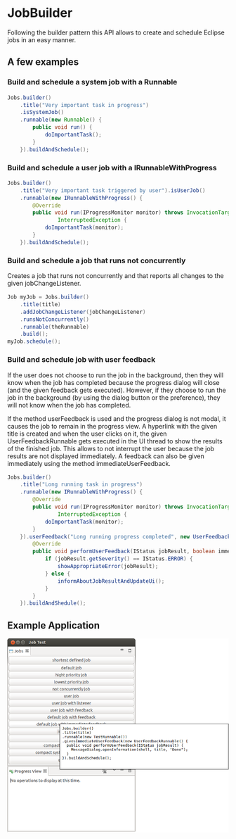 JobBuilder
==========

Following the builder pattern this API allows to create and schedule Eclipse jobs in an easy manner.

## A few examples

### Build and schedule a system job with a Runnable
```java
Jobs.builder()
	.title("Very important task in progress")
	.isSystemJob()
	.runnable(new Runnable() {
		public void run() {
			doImportantTask();
		}
	}).buildAndSchedule();
```

### Build and schedule a user job with a IRunnableWithProgress
```java
Jobs.builder()
	.title("Very important task triggered by user").isUserJob()
	.runnable(new IRunnableWithProgress() {
		@Override
		public void run(IProgressMonitor monitor) throws InvocationTargetException,
				InterruptedException {
			doImportantTask(monitor);
		}
	}).buildAndSchedule();
```

### Build and schedule a job that runs not concurrently

Creates a job that runs not concurrently and that reports all changes to the given jobChangeListener.

```java
Job myJob = Jobs.builder()
    .title(title)
    .addJobChangeListener(jobChangeListener)
    .runsNotConcurrently()
    .runnable(theRunnable)
    .build();
myJob.schedule();
```

### Build and schedule job with user feedback

If the user does not choose to run the job in the background, then they will know when the job
has completed because the progress dialog will close (and the given feedback gets executed).
However, if they choose to run the job in the background (by using the dialog button or the
preference), they will not know when the job has completed.

If the method userFeedback is used and the progress dialog is not modal, it causes the job to remain in the
progress view. A hyperlink with the given title is created and when the user clicks on it, the
given UserFeedbackRunnable gets executed in the UI thread to show the results of the finished job.
This allows to not interrupt the user because the job results are not displayed immediately.
A feedback can also be given immediately using the method immediateUserFeedback.

```java
Jobs.builder()
	.title("Long running task in progress")
	.runnable(new IRunnableWithProgress() {
		@Override
		public void run(IProgressMonitor monitor) throws InvocationTargetException,
				InterruptedException {
			doImportantTask(monitor);
		}
	}).userFeedback("Long running progress completed", new UserFeedbackRunnable() {
		@Override
		public void performUserFeedback(IStatus jobResult, boolean immediateFeedback) {
			if (jobResult.getSeverity() == IStatus.ERROR) {
				showAppropriateError(jobResult);
			} else {
				informAboutJobResultAndUpdateUi();
			}
		}
	}).buildAndShedule();
```

## Example Application

![JobBuilder example application](./JobBuilder_ExampleApplication.png)
